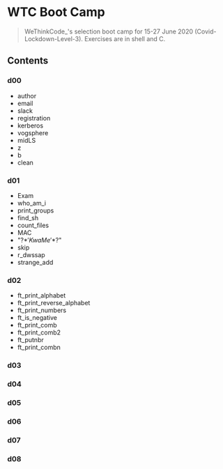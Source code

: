 # WTC Boot Camp
> WeThinkCode_'s selection boot camp for 15-27 June 2020 (Covid-Lockdown-Level-3). Exercises are in shell and C.

## Contents
### d00
- author
- email
- slack
- registration
- kerberos
- vogsphere
- midLS
- z
- b
- clean
### d01
- Exam
- who_am_i
- print_groups
- find_sh
- count_files
- MAC
- "\?$*'KwaMe'*$?\"
- skip
- r_dwssap
- strange_add
### d02
- ft_print_alphabet
- ft_print_reverse_alphabet
- ft_print_numbers
- ft_is_negative
- ft_print_comb
- ft_print_comb2
- ft_putnbr
- ft_print_combn
### d03
### d04
### d05
### d06
### d07
### d08
